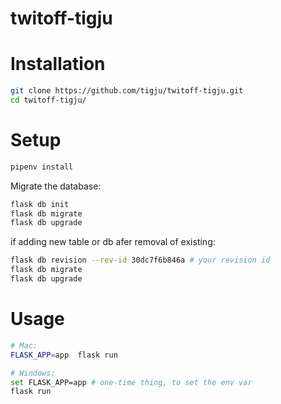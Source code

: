 # twitoff-tigju

# Installation

```sh
git clone https://github.com/tigju/twitoff-tigju.git
cd twitoff-tigju/
```

# Setup 

```sh
pipenv install
```
Migrate the database:

```sh
flask db init
flask db migrate
flask db upgrade
```
if adding new table or db afer removal of existing:
```sh
flask db revision --rev-id 30dc7f6b846a # your revision id
flask db migrate
flask db upgrade
```
# Usage 

```sh
# Mac:
FLASK_APP=app  flask run

# Windows:
set FLASK_APP=app # one-time thing, to set the env var
flask run
```